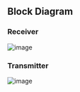 
## Block Diagram
### Receiver

![image](https://github.com/user-attachments/assets/f78aa48a-2d92-4fdc-8d5c-55a7c6fdcfe9)

### Transmitter

![image](https://github.com/user-attachments/assets/1dfbd7c4-4b7a-41d1-81f8-19816dad531c)


